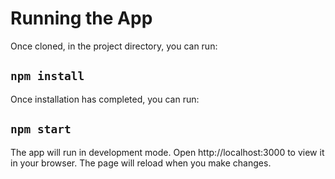 # Running the App

Once cloned, in the project directory, you can run:
## `npm install`

Once installation has completed, you can run:
## `npm start`

The app will run in development mode. Open http://localhost:3000 to view it in your browser. The page will reload when you make changes.